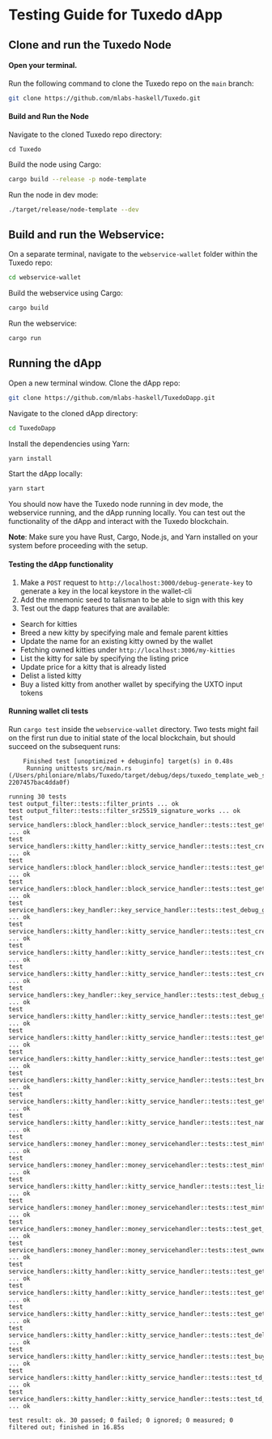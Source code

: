 # Testing Guide for Tuxedo dApp
## Clone and run the Tuxedo Node

#### Open your terminal.
Run the following command to clone the Tuxedo repo on the `main` branch:
```sh
git clone https://github.com/mlabs-haskell/Tuxedo.git
```

#### Build and Run the Node

Navigate to the cloned Tuxedo repo directory:
```
cd Tuxedo
```

Build the node using Cargo:
```sh
cargo build --release -p node-template
```
Run the node in dev mode:
```sh
./target/release/node-template --dev
```


## Build and run the Webservice:
On a separate terminal, navigate to the `webservice-wallet` folder within the Tuxedo repo:
```sh
cd webservice-wallet
```

Build the webservice using Cargo:
```sh
cargo build
```

Run the webservice:
```sh
cargo run
```

## Running the dApp
Open a new terminal window. Clone the dApp repo:
```sh
git clone https://github.com/mlabs-haskell/TuxedoDapp.git
```

Navigate to the cloned dApp directory:
```sh
cd TuxedoDapp
```
Install the dependencies using Yarn:
```sh
yarn install
```
Start the dApp locally:
```sh
yarn start
```


You should now have the Tuxedo node running in dev mode, the webservice running, and the dApp running locally. You can test out the functionality of the dApp and interact with the Tuxedo blockchain.

**Note**: Make sure you have Rust, Cargo, Node.js, and Yarn installed on your system before proceeding with the setup.

#### Testing the dApp functionality
1. Make a `POST` request to `http://localhost:3000/debug-generate-key` to generate a key in the local keystore in the wallet-cli
2. Add the mnemonic seed to talisman to be able to sign with this key
3. Test out the dapp features that are available:
  - Search for kitties
  - Breed a new kitty by specifying male and female parent kitties
  - Update the name for an existing kitty owned by the wallet
  - Fetching owned kitties under `http://localhost:3006/my-kitties`
  - List the kitty for sale by specifying the listing price
  - Update price for a kitty that is already listed
  - Delist a listed kitty
  - Buy a listed kitty from another wallet by specifying the UXTO input tokens

#### Running wallet cli tests
Run `cargo test` inside the `webservice-wallet` directory. Two tests might fail on the first run due to initial state of the local blockchain, but should succeed on the subsequent runs:
```
    Finished test [unoptimized + debuginfo] target(s) in 0.48s
     Running unittests src/main.rs (/Users/philoniare/mlabs/Tuxedo/target/debug/deps/tuxedo_template_web_service_wallet-2207457bac4dda0f)

running 30 tests
test output_filter::tests::filter_prints ... ok
test output_filter::tests::filter_sr25519_signature_works ... ok
test service_handlers::block_handler::block_service_handler::tests::test_get_block_block_number_not_present_fail ... ok
test service_handlers::kitty_handler::kitty_service_handler::tests::test_create_kitty ... ok
test service_handlers::block_handler::block_service_handler::tests::test_get_block_success ... ok
test service_handlers::block_handler::block_service_handler::tests::test_get_genesis_block_success ... ok
test service_handlers::key_handler::key_service_handler::tests::test_debug_get_keys_success ... ok
test service_handlers::kitty_handler::kitty_service_handler::tests::test_create_kitty_fail_due_unknown_public_key ... ok
test service_handlers::kitty_handler::kitty_service_handler::tests::test_create_kitty_fail_due_inavlid_public_key ... ok
test service_handlers::kitty_handler::kitty_service_handler::tests::test_create_kitty_success ... ok
test service_handlers::key_handler::key_service_handler::tests::test_debug_generate_key_success ... ok
test service_handlers::kitty_handler::kitty_service_handler::tests::test_get_all_kitty_list ... ok
test service_handlers::kitty_handler::kitty_service_handler::tests::test_get_owned_kitty_list ... ok
test service_handlers::kitty_handler::kitty_service_handler::tests::test_get_kitty_by_dna ... ok
test service_handlers::kitty_handler::kitty_service_handler::tests::test_breed_kitty ... ok
test service_handlers::kitty_handler::kitty_service_handler::tests::test_get_txn_and_inpututxolist_for_list_kitty_for_sale_success ... ok
test service_handlers::kitty_handler::kitty_service_handler::tests::test_name_update ... ok
test service_handlers::money_handler::money_servicehandler::tests::test_mint_coin_fail_due_inavlid_public_key ... ok
test service_handlers::money_handler::money_servicehandler::tests::test_mint_coin_fail_due_unknown_public_key ... ok
test service_handlers::kitty_handler::kitty_service_handler::tests::test_list_kitty_for_sale ... ok
test service_handlers::money_handler::money_servicehandler::tests::test_mint_coin_success ... ok
test service_handlers::money_handler::money_servicehandler::tests::test_get_all_coins ... ok
test service_handlers::money_handler::money_servicehandler::tests::test_owned_coins ... ok
test service_handlers::kitty_handler::kitty_service_handler::tests::test_get_all_td_kitty_list ... ok
test service_handlers::kitty_handler::kitty_service_handler::tests::test_get_td_kitty_by_dna ... ok
test service_handlers::kitty_handler::kitty_service_handler::tests::test_get_owned_td_kitty_list ... ok
test service_handlers::kitty_handler::kitty_service_handler::tests::test_delist_kitty_from_sale ... ok
test service_handlers::kitty_handler::kitty_service_handler::tests::test_buy_kitty ... ok
test service_handlers::kitty_handler::kitty_service_handler::tests::test_td_name_update ... ok
test service_handlers::kitty_handler::kitty_service_handler::tests::test_td_price_update ... ok

test result: ok. 30 passed; 0 failed; 0 ignored; 0 measured; 0 filtered out; finished in 16.85s
```
